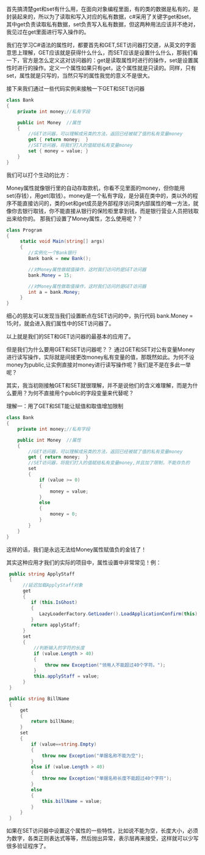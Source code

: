 首先搞清楚get和set有什么用，在面向对象编程里面，有的类的数据是私有的，是封装起来的，所以为了读取和写入对应的私有数据，c#采用了关键字get和set，其中get负责读取私有数据，set负责写入私有数据，但这两种用法应该并不绝对，我见过在get里面进行写入操作的。

我们在学习C#语法的属性时，都要首先和GET,SET访问器打交道，从英文的字面意思上理解，GET应该就是获得什么什么，而SET应该是设置什么什么，那我们看一下，官方是怎么定义这对访问器的：get是读取属性时进行的操作，set是设置属性时进行的操作。定义一个属性如果只有get，这个属性就是只读的。同样，只有set，属性就是只写的，当然只写的属性我觉的意义不是很大。

接下来我们通过一些代码实例来接触一下GET和SET访问器
```c#
class Bank
{
    private int money;//私有字段

    public int Money  //属性
    {
        //GET访问器，可以理解成另类的方法，返回已经被赋了值的私有变量money
        get { return money;  }
        //SET访问器，将我们打入的值赋给私有变量money
        set { money = value; }
    }  
}
```
我们可以打个生动的比方：

Money属性就像银行里的自动存取款机，你看不见里面的money，但你能用set(存钱），用get(取钱）。money是一个私有字段，是分装在类中的，类以外的程序不能直接访问的，类的set和get成员是外部程序访问类内部属性的唯一方法，就像你去银行取钱，你不能直接从银行的保险柜里拿到钱，而是银行营业人员把钱取出来给你的。
那我们设置了Money属性，怎么使用呢？？
```c#
class Program
{
     static void Main(string[] args)
     {
        //实例化一个Bank银行
        Bank bank = new Bank();

        //对Money属性做赋值操作，这时我们访问的是SET访问器
        bank.Money = 15;

        //对Money属性做取值操作，这时我们访问的是GET访问器
        int a = bank.Money;
     }
}
```
细心的朋友可以发现当我们设置断点在SET访问的中，执行代码 bank.Money = 15;时，就会进入我们属性中的SET访问器了。

以上就是我们的SET和GET访问器的最基本的应用了。

但是我们为什么要用GET和SET访问器呢？？
通过GET和SET对公有变量Money进行读写操作，实际就是间接更改money私有变量的值，那既然如此。为何不设money为public,让实例直接对money进行读写操作呢？我们是不是在多此一举呢？

其实，我当初刚接触GET和SET就很理解，并不是说他们的含义难理解，而是为什么要用？为何不直接用个public的字段变量来代替呢？

理解一：用了GET和SET能让赋值和取值增加限制
```c#
class Bank
{
    private int money;//私有字段

    public int Money  //属性
    {
        //GET访问器，可以理解成另类的方法，返回已经被赋了值的私有变量money
        get { return money;  }
        //SET访问器，将我们打入的值赋给私有变量money,并且加了限制，不能存负的
        set
        {
            if (value >= 0)
            {
                money = value;
            }
            else
            {
                money = 0; 
            }
        }
    }        
}
```
这样的话，我们是永远无法给Money属性赋值负的金钱了！

其实这种应用才我们的实际的项目中，属性设置中非常常见！例：
```c#
 public string ApplyStaff
 {
      //延迟加载ApplyStaff对象
      get
      {
         if (this.IsGhost)
         {
            LazyLoaderFactory.GetLoader().LoadApplicationConfirm(this);
         }
         return applyStaff;
      }
      set
      {
          //判断输入的字符的长度
          if (value.Length > 40)
          {
              throw new Exception("领用人不能超过40个字符。");
          }
          this.applyStaff = value;
      }
 }

 public string BillName
 {
     get
     {
         return billName;
     }
     set
     {
         if (value==string.Empty)
         {
             throw new Exception("单据名称不能为空");
         }
         else if (value.Length > 40)
         {
             throw new Exception("单据名称长度不能超过40个字符");
         }
         else
         {
             this.billName = value;
         }
     }
 }
```
如果在SET访问器中设置这个属性的一些特性，比如说不能为空，长度大小，必须为数字，各类正则表达式等等，然后抛出异常，表示层再来接受，这样就可以少写很多验证程序了。